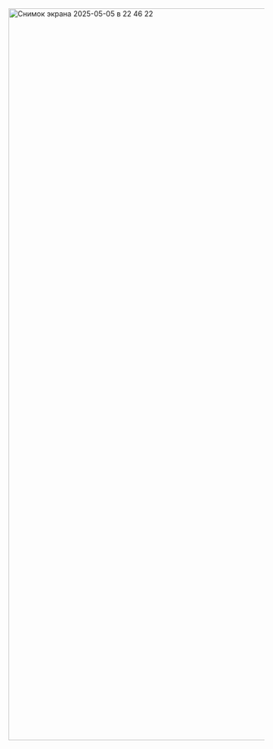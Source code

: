 <img width="1440" alt="Снимок экрана 2025-05-05 в 22 46 22" src="https://github.com/user-attachments/assets/f6448d02-d4a3-4993-b521-fca1dcba0511" />

